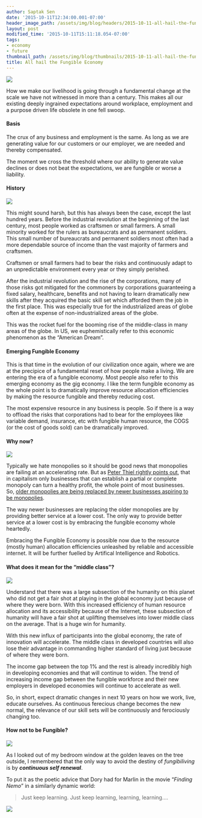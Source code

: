 ```yaml
---
author: Saptak Sen
date: '2015-10-11T12:34:00.001-07:00'
header_image_path: /assets/img/blog/headers/2015-10-11-all-hail-the-fungible-economy.jpg
layout: post
modified_time: '2015-10-11T15:11:18.054-07:00'
tags:
- economy
- future
thumbnail_path: /assets/img/blog/thumbnails/2015-10-11-all-hail-the-fungible-economy.jpg
title: All hail the Fungible Economy
---
```


![](https://cdn-images-2.medium.com/max/1600/1*zRLZUyOsk53i2gXVjkM_OQ.jpeg)

How we make our livelihood is going through a fundamental change at the scale we have not witnessed in more than a century. This makes all our existing deeply ingrained expectations around workplace, employment and a purpose driven life obsolete in one fell swoop.

#### Basis

The crux of any business and employment is the same. As long as we are generating value for our customers or our employer, we are needed and thereby compensated.

The moment we cross the threshold where our ability to generate value declines or does not beat the expectations, we are fungible or worse a liability.

#### History

![](https://cdn-images-2.medium.com/max/1600/1*hvOAW0bqcMTn0NmQ3JGRvQ.jpeg)

This might sound harsh, but this has always been the case, except the last hundred years. Before the industrial revolution at the beginning of the last century, most people worked as craftsmen or small farmers. A small minority worked for the rulers as bureaucrats and as permanent soldiers. This small number of bureaucrats and permanent soldiers most often had a more dependable source of income than the vast majority of farmers and craftsmen.

Craftsmen or small farmers had to bear the risks and continuously adapt to an unpredictable environment every year or they simply perished.

After the industrial revolution and the rise of the corporations, many of those risks got mitigated for the commoners by corporations guaranteeing a fixed salary, healthcare, benefits and not having to learn dramatically new skills after they acquired the basic skill set which afforded them the job in the first place. This was especially true for the industrialized areas of globe often at the expense of non-industrialized areas of the globe.

This was the rocket fuel for the booming rise of the middle-class in many areas of the globe. In US, we euphemistically refer to this economic phenomenon as the “American Dream”.

#### Emerging Fungible Economy

This is that time in the evolution of our civilization once again, where we are at the precipice of a fundamental reset of how people make a living. We are entering the era of a fungible economy. Most people also refer to this emerging economy as the gig economy. I like the term fungible economy as the whole point is to dramatically improve resource allocation efficiencies by making the resource fungible and thereby reducing cost.

The most expensive resource in any business is people. So if there is a way to offload the risks that corporations had to bear for the employees like variable demand, insurance, etc with fungible human resource, the COGS (or the cost of goods sold) can be dramatically improved.

#### Why now?

![](https://cdn-images-2.medium.com/max/1600/1*OmWfnnnDehJENvtgxiAHjg.jpeg)

Typically we hate monopolies so it should be good news that monopolies are failing at an accelerating rate. But as [Peter Thiel rightly points out](http://www.wsj.com/articles/peter-thiel-competition-is-for-losers-1410535536), that in capitalism only businesses that can establish a partial or complete monopoly can turn a healthy profit, the whole point of most businesses. So, [older monopolies are being replaced by newer businesses aspiring to be monopolies](http://www.washingtonpost.com/blogs/wonkblog/wp/2014/06/20/taxi-medallions-have-been-the-best-investment-in-america-for-years-now-uber-may-be-changing-that).

The way newer businesses are replacing the older monopolies are by providing better service at a lower cost. The only way to provide better service at a lower cost is by embracing the fungible economy whole heartedly.

Embracing the Fungible Economy is possible now due to the resource (mostly human) allocation efficiencies unleashed by reliable and accessible internet. It will be further fuelled by Artifical Intelligence and Robotics.

#### What does it mean for the “middle class”?

![](https://cdn-images-2.medium.com/max/1600/1*z8PF_VGQVHijUxnGJXQDwA.jpeg)

Understand that there was a large subsection of the humanity on this planet who did not get a fair shot at playing in the global economy just because of where they were born. With this increased efficiency of human resource allocation and its accessibility because of the Internet, these subsection of humanity will have a fair shot at uplifting themselves into lower middle class on the average. That is a huge win for humanity.

With this new influx of participants into the global economy, the rate of innovation will accelerate. The middle class in developed countries will also lose their advantage in commanding higher standard of living just because of where they were born.

The income gap between the top 1% and the rest is already incredibly high in developing economies and that will continue to widen. The trend of increasing income gap between the fungible workforce and their new employers in developed economies will continue to accelerate as well.

So, in short, expect dramatic changes in next 10 years on how we work, live, educate ourselves. As continuous ferecious change becomes the new normal, the relevance of our skill sets will be continuously and ferociously changing too.

#### How not to be Fungible?

![](https://cdn-images-2.medium.com/max/1600/1*O-pE04ggKe37lNlv6_2fEg.jpeg)

As I looked out of my bedroom window at the golden leaves on the tree outside, I remembered that the only way to avoid the destiny of _fungibiliving_ is by **_continuous self renewal_**.

To put it as the poetic advice that Dory had for Marlin in the movie “_Finding Nemo_” in a similarly dynamic world:

> Just keep learning. Just keep learning, learning, learning….

![](https://cdn-images-2.medium.com/max/1600/1*8YpQhp1QUJMAUDFhhuet1A.gif)